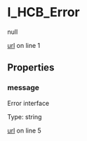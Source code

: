 # I_HCB_Error

null 

[url](https://github.com/devramsean0/hcb.js/blob/95e73bf/src/api_schemas/error.ts#L1) on line 1  

## Properties
### message

Error interface 

Type: string  

[url](https://github.com/devramsean0/hcb.js/blob/95e73bf/src/api_schemas/error.ts#L5) on line 5  
